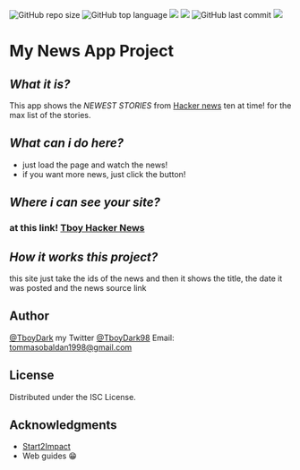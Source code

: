 ![GitHub repo size](https://img.shields.io/github/repo-size/TboyDark/newsAppProject?style=for-the-badge) ![GitHub top language](https://img.shields.io/github/languages/top/TboyDark/newsAppProject?style=for-the-badge&logo=javascript) ![](https://img.shields.io/badge/enviroment%20used-nodejs-green?style=for-the-badge&logo=node.js)
![](https://img.shields.io/badge/module%20bundler%20used-webpack-lightblue?style=for-the-badge&logo=webpack) ![GitHub last commit](https://img.shields.io/github/last-commit/TboyDark/newsAppProject?style=for-the-badge&logo=github) ![](https://img.shields.io/badge/Host-Firebase-yellow?style=for-the-badge&logo=firebase)
#   My News App Project

## _What it is?_

 This app shows the _NEWEST STORIES_ from
[Hacker news](https://news.ycombinator.com/)
ten at time!
for the max list of the stories.

## _What can i do here?_

- just load the page and watch the news!
- if you want more news, just click the button!

## _Where i can see your site?_
### at this link! [Tboy Hacker News](https://newsappproject-29257.web.app/) 



## _How it works this project?_

this site just take the ids of the news and then it shows the title, the date it was posted and the news source link



## Author
[@TboyDark](https://www.github.com/TboyDark)
my Twitter [@TboyDark98](https://twitter.com/TboyDark98) 
Email: tommasobaldan1998@gmail.com


## License

Distributed under the ISC License.



## Acknowledgments

- [Start2Impact](https://www.start2impact.it/)
- Web guides 😁

